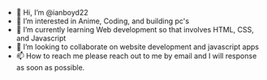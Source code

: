 - 👋 Hi, I’m @ianboyd22
- 👀 I’m interested in Anime, Coding, and building pc's
- 🌱 I’m currently learning Web development so that involves HTML, CSS, and Javascript
- 💞️ I’m looking to collaborate on website development and javascript apps
- 📫 How to reach me please reach out to me by email and I will response as soon as possible. 

<!---
ianboyd22/ianboyd22 is a ✨ special ✨ repository because its `README.md` (this file) appears on your GitHub profile.
You can click the Preview link to take a look at your changes.
--->
